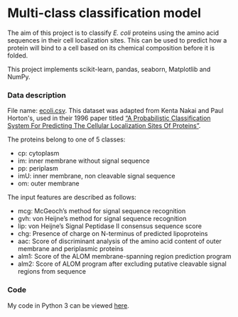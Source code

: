 # Multi-class classification model

The aim of this project is to classify *E. coli* proteins using the amino acid sequences in their cell localization sites. This can be used to predict how a protein will bind to a cell based on its chemical composition before it is folded.

This project implements scikit-learn, pandas, seaborn, Matplotlib and NumPy.

### Data description

File name: [ecoli.csv](https://github.com/agolikova/Multi-class-classification-model/blob/main/ecoli.csv). This dataset was adapted from Kenta Nakai and Paul Horton's, used in their 1996 paper titled [“A Probabilistic Classification System For Predicting The Cellular Localization Sites Of Proteins”](https://pubmed.ncbi.nlm.nih.gov/8877510/).

The proteins belong to one of 5 classes:

* cp: cytoplasm
* im: inner membrane without signal sequence
* pp: periplasm
* imU: inner membrane, non cleavable signal sequence
* om: outer membrane

The input features are described as follows:

* mcg: McGeoch’s method for signal sequence recognition
* gvh: von Heijne’s method for signal sequence recognition
* lip: von Heijne’s Signal Peptidase II consensus sequence score
* chg: Presence of charge on N-terminus of predicted lipoproteins
* aac: Score of discriminant analysis of the amino acid content of outer membrane and periplasmic proteins
* alm1: Score of the ALOM membrane-spanning region prediction program
* alm2: Score of ALOM program after excluding putative cleavable signal regions from sequence

### Code

My code in Python 3 can be viewed [here](https://github.com/agolikova/Multi-class-classification-model/blob/main/Model.ipynb).
